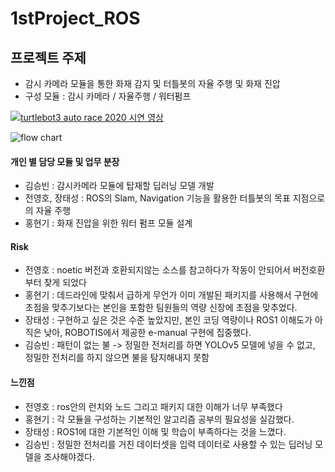 # 1stProject_ROS
## 프로젝트 주제 
- 감시 카메라 모듈을 통한 화재 감지 및 터틀봇의 자율 주행 및 화재 진압
- 구성 모듈 : 감시 카메라 / 자율주행 / 워터펌프

[![turtlebot3 auto race 2020 시연 영상](https://img.youtube.com/vi/LmjnnAHEY7M/hqdefault.jpg)](https://youtu.be/LmjnnAHEY7M)
 

![flow chart](https://user-images.githubusercontent.com/61238033/147212101-818e5f6f-77fc-419c-ad1f-c0022275a7ad.png)
#### 개인 별 담당 모듈 및 업무 분장
- 김승빈 : 감시카메라 모듈에 탑재할 딥러닝 모델 개발
- 전영호, 장태성 : ROS의 Slam, Navigation 기능을 활용한 터틀봇의 목표 지점으로의 자율 주행
- 홍현기 : 화재 진압을 위한 워터 펌프 모듈 설계  

#### Risk

- 전영호 : noetic 버전과 호환되지않는 소스를 참고하다가 작동이 안되어서 버전호환부터 찾게 되었다
- 홍현기 : 데드라인에 맞춰서 급하게 무언가 이미 개발된 패키지를 사용해서 구현에 초점을 맞추기보다는 본인을 포함한 팀원들의 역량 신장에 초점을 맞추었다.
- 장태성 : 구현하고 싶은 것은 수준 높았지만, 본인 코딩 역량이나 ROS1 이해도가 아직은 낮아, ROBOTIS에서 제공한 e-manual 구현에 집중했다.
- 김승빈 : 패턴이 없는 불 -> 정밀한 전처리를 하면 YOLOv5 모델에 넣을 수 없고, 정밀한 전처리를 하지 않으면 불을 탐지해내지 못함 



#### 느낀점

- 전영호 : ros안의 런치와 노드 그리고 패키지 대한 이해가 너무 부족했다
- 홍현기 : 각 모듈을 구성하는 기본적인 알고리즘 공부의 필요성을 실감했다.  
- 장태성 : ROS1에 대한 기본적인 이해 및 학습이 부족하다는 것을 느꼈다.
- 김승빈 : 정밀한 전처리를 거친 데이터셋을 입력 데이터로 사용할 수 있는 딥러닝 모델을 조사해야겠다. 
